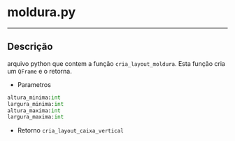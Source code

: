 # moldura.py
---

## Descrição
arquivo python que contem a função `cria_layout_moldura`.
Esta função cria um `QFrame` e o retorna.


* Parametros
```python
altura_minima:int
largura_minima:int
altura_maxima:int
largura_maxima:int
```

* Retorno `cria_layout_caixa_vertical`